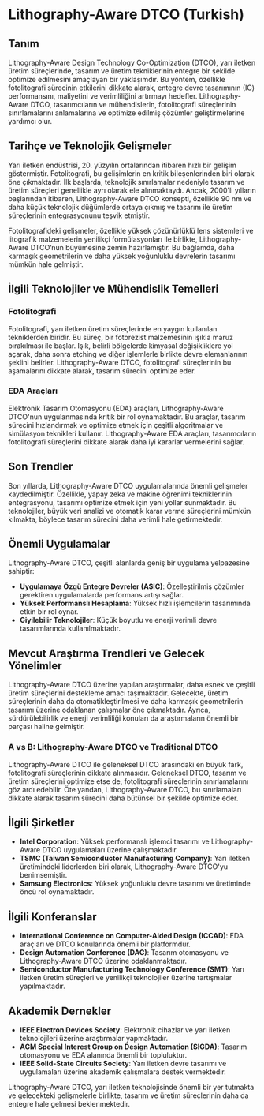 # Lithography-Aware DTCO (Turkish)

## Tanım

Lithography-Aware Design Technology Co-Optimization (DTCO), yarı iletken üretim süreçlerinde, tasarım ve üretim tekniklerinin entegre bir şekilde optimize edilmesini amaçlayan bir yaklaşımdır. Bu yöntem, özellikle fotolitografi sürecinin etkilerini dikkate alarak, entegre devre tasarımının (IC) performansını, maliyetini ve verimliliğini artırmayı hedefler. Lithography-Aware DTCO, tasarımcıların ve mühendislerin, fotolitografi süreçlerinin sınırlamalarını anlamalarına ve optimize edilmiş çözümler geliştirmelerine yardımcı olur.

## Tarihçe ve Teknolojik Gelişmeler

Yarı iletken endüstrisi, 20. yüzyılın ortalarından itibaren hızlı bir gelişim göstermiştir. Fotolitografi, bu gelişimlerin en kritik bileşenlerinden biri olarak öne çıkmaktadır. İlk başlarda, teknolojik sınırlamalar nedeniyle tasarım ve üretim süreçleri genellikle ayrı olarak ele alınmaktaydı. Ancak, 2000'li yılların başlarından itibaren, Lithography-Aware DTCO konsepti, özellikle 90 nm ve daha küçük teknolojik düğümlerde ortaya çıkmış ve tasarım ile üretim süreçlerinin entegrasyonunu teşvik etmiştir.

Fotolitografideki gelişmeler, özellikle yüksek çözünürlüklü lens sistemleri ve litografik malzemelerin yenilikçi formülasyonları ile birlikte, Lithography-Aware DTCO’nun büyümesine zemin hazırlamıştır. Bu bağlamda, daha karmaşık geometrilerin ve daha yüksek yoğunluklu devrelerin tasarımı mümkün hale gelmiştir.

## İlgili Teknolojiler ve Mühendislik Temelleri

### Fotolitografi

Fotolitografi, yarı iletken üretim süreçlerinde en yaygın kullanılan tekniklerden biridir. Bu süreç, bir fotorezist malzemesinin ışıkla maruz bırakılması ile başlar. Işık, belirli bölgelerde kimyasal değişikliklere yol açarak, daha sonra etching ve diğer işlemlerle birlikte devre elemanlarının şeklini belirler. Lithography-Aware DTCO, fotolitografi süreçlerinin bu aşamalarını dikkate alarak, tasarım sürecini optimize eder.

### EDA Araçları

Elektronik Tasarım Otomasyonu (EDA) araçları, Lithography-Aware DTCO'nun uygulanmasında kritik bir rol oynamaktadır. Bu araçlar, tasarım sürecini hızlandırmak ve optimize etmek için çeşitli algoritmalar ve simülasyon teknikleri kullanır. Lithography-Aware EDA araçları, tasarımcıların fotolitografi süreçlerini dikkate alarak daha iyi kararlar vermelerini sağlar.

## Son Trendler

Son yıllarda, Lithography-Aware DTCO uygulamalarında önemli gelişmeler kaydedilmiştir. Özellikle, yapay zeka ve makine öğrenimi tekniklerinin entegrasyonu, tasarımı optimize etmek için yeni yollar sunmaktadır. Bu teknolojiler, büyük veri analizi ve otomatik karar verme süreçlerini mümkün kılmakta, böylece tasarım sürecini daha verimli hale getirmektedir.

## Önemli Uygulamalar

Lithography-Aware DTCO, çeşitli alanlarda geniş bir uygulama yelpazesine sahiptir:

- **Uygulamaya Özgü Entegre Devreler (ASIC)**: Özelleştirilmiş çözümler gerektiren uygulamalarda performans artışı sağlar.
- **Yüksek Performanslı Hesaplama**: Yüksek hızlı işlemcilerin tasarımında etkin bir rol oynar.
- **Giyilebilir Teknolojiler**: Küçük boyutlu ve enerji verimli devre tasarımlarında kullanılmaktadır.

## Mevcut Araştırma Trendleri ve Gelecek Yönelimler

Lithography-Aware DTCO üzerine yapılan araştırmalar, daha esnek ve çeşitli üretim süreçlerini destekleme amacı taşımaktadır. Gelecekte, üretim süreçlerinin daha da otomatikleştirilmesi ve daha karmaşık geometrilerin tasarımı üzerine odaklanan çalışmalar öne çıkmaktadır. Ayrıca, sürdürülebilirlik ve enerji verimliliği konuları da araştırmaların önemli bir parçası haline gelmiştir.

### A vs B: Lithography-Aware DTCO ve Traditional DTCO

Lithography-Aware DTCO ile geleneksel DTCO arasındaki en büyük fark, fotolitografi süreçlerinin dikkate alınmasıdır. Geleneksel DTCO, tasarım ve üretim süreçlerini optimize etse de, fotolitografi süreçlerinin sınırlamalarını göz ardı edebilir. Öte yandan, Lithography-Aware DTCO, bu sınırlamaları dikkate alarak tasarım sürecini daha bütünsel bir şekilde optimize eder.

## İlgili Şirketler

- **Intel Corporation**: Yüksek performanslı işlemci tasarımı ve Lithography-Aware DTCO uygulamaları üzerine çalışmaktadır.
- **TSMC (Taiwan Semiconductor Manufacturing Company)**: Yarı iletken üretimindeki liderlerden biri olarak, Lithography-Aware DTCO'yu benimsemiştir.
- **Samsung Electronics**: Yüksek yoğunluklu devre tasarımı ve üretiminde öncü rol oynamaktadır.

## İlgili Konferanslar

- **International Conference on Computer-Aided Design (ICCAD)**: EDA araçları ve DTCO konularında önemli bir platformdur.
- **Design Automation Conference (DAC)**: Tasarım otomasyonu ve Lithography-Aware DTCO üzerine odaklanmaktadır.
- **Semiconductor Manufacturing Technology Conference (SMT)**: Yarı iletken üretim süreçleri ve yenilikçi teknolojiler üzerine tartışmalar yapılmaktadır.

## Akademik Dernekler

- **IEEE Electron Devices Society**: Elektronik cihazlar ve yarı iletken teknolojileri üzerine araştırmalar yapmaktadır.
- **ACM Special Interest Group on Design Automation (SIGDA)**: Tasarım otomasyonu ve EDA alanında önemli bir topluluktur.
- **IEEE Solid-State Circuits Society**: Yarı iletken devre tasarımı ve uygulamaları üzerine akademik çalışmalara destek vermektedir.

Lithography-Aware DTCO, yarı iletken teknolojisinde önemli bir yer tutmakta ve gelecekteki gelişmelerle birlikte, tasarım ve üretim süreçlerinin daha da entegre hale gelmesi beklenmektedir.